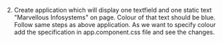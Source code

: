 2. Create application which will display one textfield and one static text "Marvellous Infosystems" on page. Colour of that text should be blue.
Follow same steps as above application.
As we want to specify colour add the specification in app.component.css file and see the changes.

